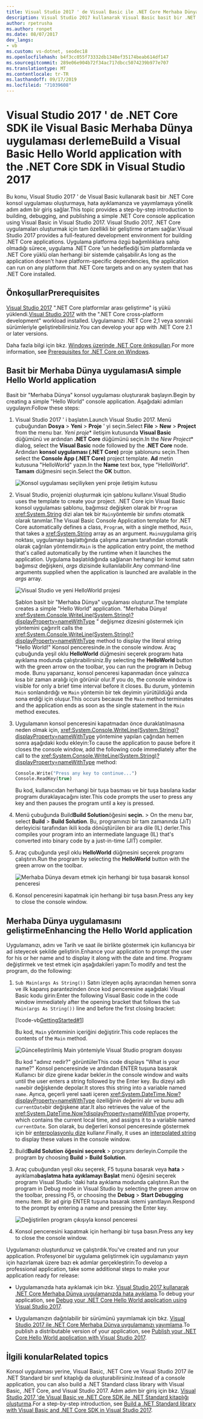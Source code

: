 ```yaml
---
title: Visual Studio 2017 ' de Visual Basic ile .NET Core Merhaba Dünya uygulaması
description: Visual Studio 2017 kullanarak Visual Basic basit bir .NET Core konsol uygulaması derlemeyi öğrenin.
author: rpetrusha
ms.author: ronpet
ms.date: 08/07/2017
dev_langs:
- vb
ms.custom: vs-dotnet, seodec18
ms.openlocfilehash: b4f3cc055f73332db1348ef35174beab614df147
ms.sourcegitcommit: 289e06e904b72f34ac717dbcc5074239b977e707
ms.translationtype: MT
ms.contentlocale: tr-TR
ms.lasthandoff: 09/17/2019
ms.locfileid: "71039608"
---
```

# <a name="build-a-visual-basic-hello-world-application-with-the-net-core-sdk-in-visual-studio-2017"></a><span data-ttu-id="c0315-103">Visual Studio 2017 ' de .NET Core SDK ile Visual Basic Merhaba Dünya uygulaması derleme</span><span class="sxs-lookup"><span data-stu-id="c0315-103">Build a Visual Basic Hello World application with the .NET Core SDK in Visual Studio 2017</span></span>

<span data-ttu-id="c0315-104">Bu konu, Visual Studio 2017 ' de Visual Basic kullanarak basit bir .NET Core konsol uygulaması oluşturmaya, hata ayıklamanıza ve yayımlamaya yönelik adım adım bir giriş sağlar.</span><span class="sxs-lookup"><span data-stu-id="c0315-104">This topic provides a step-by-step introduction to building, debugging, and publishing a simple .NET Core console application using Visual Basic in Visual Studio 2017.</span></span> <span data-ttu-id="c0315-105">Visual Studio 2017, .NET Core uygulamaları oluşturmak için tam özellikli bir geliştirme ortamı sağlar.</span><span class="sxs-lookup"><span data-stu-id="c0315-105">Visual Studio 2017 provides a full-featured development environment for building .NET Core applications.</span></span> <span data-ttu-id="c0315-106">Uygulama platforma özgü bağımlılıklara sahip olmadığı sürece, uygulama .NET Core 'un hedeflediği tüm platformlarda ve .NET Core yüklü olan herhangi bir sistemde çalışabilir.</span><span class="sxs-lookup"><span data-stu-id="c0315-106">As long as the application doesn't have platform-specific dependencies, the application can run on any platform that .NET Core targets and on any system that has .NET Core installed.</span></span>

## <a name="prerequisites"></a><span data-ttu-id="c0315-107">Önkoşullar</span><span class="sxs-lookup"><span data-stu-id="c0315-107">Prerequisites</span></span>

<span data-ttu-id="c0315-108">[Visual Studio 2017](https://aka.ms/vsdownload?utm_source=mscom&utm_campaign=msdocs) ".NET Core platformlar arası geliştirme" iş yükü yüklendi.</span><span class="sxs-lookup"><span data-stu-id="c0315-108">[Visual Studio 2017](https://aka.ms/vsdownload?utm_source=mscom&utm_campaign=msdocs) with the ".NET Core cross-platform development" workload installed.</span></span> <span data-ttu-id="c0315-109">Uygulamanızı .NET Core 2,1 veya sonraki sürümleriyle geliştirebilirsiniz.</span><span class="sxs-lookup"><span data-stu-id="c0315-109">You can develop your app with .NET Core 2.1 or later versions.</span></span>

<span data-ttu-id="c0315-110">Daha fazla bilgi için bkz. [Windows üzerinde .NET Core önkoşulları](../windows-prerequisites.md).</span><span class="sxs-lookup"><span data-stu-id="c0315-110">For more information, see [Prerequisites for .NET Core on Windows](../windows-prerequisites.md).</span></span>

## <a name="a-simple-hello-world-application"></a><span data-ttu-id="c0315-111">Basit bir Merhaba Dünya uygulaması</span><span class="sxs-lookup"><span data-stu-id="c0315-111">A simple Hello World application</span></span>

<span data-ttu-id="c0315-112">Basit bir "Merhaba Dünya" konsol uygulaması oluşturarak başlayın.</span><span class="sxs-lookup"><span data-stu-id="c0315-112">Begin by creating a simple "Hello World" console application.</span></span> <span data-ttu-id="c0315-113">Aşağıdaki adımları uygulayın:</span><span class="sxs-lookup"><span data-stu-id="c0315-113">Follow these steps:</span></span>

1. <span data-ttu-id="c0315-114">Visual Studio 2017 ' i başlatın.</span><span class="sxs-lookup"><span data-stu-id="c0315-114">Launch Visual Studio 2017.</span></span> <span data-ttu-id="c0315-115">Menü çubuğundan **Dosya** > **Yeni** > **Proje** ' yi seçin.</span><span class="sxs-lookup"><span data-stu-id="c0315-115">Select **File** > **New** > **Project** from the menu bar.</span></span> <span data-ttu-id="c0315-116">*Yeni proje*\* iletişim kutusunda **Visual Basic** düğümünü ve ardından **.NET Core** düğümünü seçin.</span><span class="sxs-lookup"><span data-stu-id="c0315-116">In the *New Project*\* dialog, select the **Visual Basic** node followed by the **.NET Core** node.</span></span> <span data-ttu-id="c0315-117">Ardından **konsol uygulaması (.NET Core)** proje şablonunu seçin.</span><span class="sxs-lookup"><span data-stu-id="c0315-117">Then select the **Console App (.NET Core)** project template.</span></span> <span data-ttu-id="c0315-118">**Ad** metin kutusuna "HelloWorld" yazın.</span><span class="sxs-lookup"><span data-stu-id="c0315-118">In the **Name** text box, type "HelloWorld".</span></span> <span data-ttu-id="c0315-119">**Tamam** düğmesini seçin.</span><span class="sxs-lookup"><span data-stu-id="c0315-119">Select the **OK** button.</span></span>

   ![Konsol uygulaması seçiliyken yeni proje iletişim kutusu](./media/vb-with-visual-studio/visual-studio-new-project.png)

1. <span data-ttu-id="c0315-121">Visual Studio, projenizi oluşturmak için şablonu kullanır.</span><span class="sxs-lookup"><span data-stu-id="c0315-121">Visual Studio uses the template to create your project.</span></span> <span data-ttu-id="c0315-122">.NET Core için Visual Basic konsol uygulaması şablonu, bağımsız değişken olarak bir `Program` <xref:System.String> dizi alan tek bir `Main`yöntemle bir sınıfını otomatik olarak tanımlar.</span><span class="sxs-lookup"><span data-stu-id="c0315-122">The Visual Basic Console Application template for .NET Core automatically defines a class, `Program`, with a single method, `Main`, that takes a <xref:System.String> array as an argument.</span></span> <span data-ttu-id="c0315-123">`Main`uygulama giriş noktası, uygulamayı başlattığında çalışma zamanı tarafından otomatik olarak çağrılan yöntemdir.</span><span class="sxs-lookup"><span data-stu-id="c0315-123">`Main` is the application entry point, the method that's called automatically by the runtime when it launches the application.</span></span> <span data-ttu-id="c0315-124">Uygulama başlatıldığında sağlanan herhangi bir komut satırı bağımsız değişkeni, *args* dizisinde kullanılabilir.</span><span class="sxs-lookup"><span data-stu-id="c0315-124">Any command-line arguments supplied when the application is launched are available in the *args* array.</span></span>

   ![Visual Studio ve yeni HelloWorld projesi](./media/vb-with-visual-studio/visual-studio-main-window.png)

   <span data-ttu-id="c0315-126">Şablon basit bir "Merhaba Dünya" uygulaması oluşturur.</span><span class="sxs-lookup"><span data-stu-id="c0315-126">The template creates a simple "Hello World" application.</span></span> <span data-ttu-id="c0315-127">"Merhaba Dünya! <xref:System.Console.WriteLine(System.String)?displayProperty=nameWithType> " değişmez dizesini göstermek için yöntemini çağırır</span><span class="sxs-lookup"><span data-stu-id="c0315-127">It calls the <xref:System.Console.WriteLine(System.String)?displayProperty=nameWithType> method to display the literal string "Hello World!"</span></span> <span data-ttu-id="c0315-128">Konsol penceresinde.</span><span class="sxs-lookup"><span data-stu-id="c0315-128">in the console window.</span></span> <span data-ttu-id="c0315-129">Araç çubuğunda yeşil oklu **HelloWorld** düğmesini seçerek programı hata ayıklama modunda çalıştırabilirsiniz.</span><span class="sxs-lookup"><span data-stu-id="c0315-129">By selecting the **HelloWorld** button with the green arrow on the toolbar, you can run the program in Debug mode.</span></span> <span data-ttu-id="c0315-130">Bunu yaparsanız, konsol penceresi kapanmadan önce yalnızca kısa bir zaman aralığı için görünür olur.</span><span class="sxs-lookup"><span data-stu-id="c0315-130">If you do, the console window is visible for only a brief time interval before it closes.</span></span> <span data-ttu-id="c0315-131">Bu durum, yöntemin `Main` sonlandırdığı ve `Main` yöntemin bir tek deyimin yürütüldüğü anda sona erdiği için oluşur.</span><span class="sxs-lookup"><span data-stu-id="c0315-131">This occurs because the `Main` method terminates and the application ends as soon as the single statement in the `Main` method executes.</span></span>

1. <span data-ttu-id="c0315-132">Uygulamanın konsol penceresini kapatmadan önce duraklatılmasına neden olmak için, <xref:System.Console.WriteLine(System.String)?displayProperty=nameWithType> yöntemine yapılan çağrıdan hemen sonra aşağıdaki kodu ekleyin:</span><span class="sxs-lookup"><span data-stu-id="c0315-132">To cause the application to pause before it closes the console window, add the following code immediately after the call to the <xref:System.Console.WriteLine(System.String)?displayProperty=nameWithType> method:</span></span>

   ```vb
   Console.Write("Press any key to continue...")
   Console.ReadKey(true)
   ```

   <span data-ttu-id="c0315-133">Bu kod, kullanıcıdan herhangi bir tuşa basması ve bir tuşa basılana kadar programı duraklayacağını ister.</span><span class="sxs-lookup"><span data-stu-id="c0315-133">This code prompts the user to press any key and then pauses the program until a key is pressed.</span></span>

1. <span data-ttu-id="c0315-134">Menü çubuğunda Build**Build Solution**öğesini **seçin.**  > </span><span class="sxs-lookup"><span data-stu-id="c0315-134">On the menu bar, select **Build** > **Build Solution**.</span></span> <span data-ttu-id="c0315-135">Bu, programınızı bir tam zamanında (JıT) derleyicisi tarafından ikili koda dönüştürülen bir ara dile (IL) derler.</span><span class="sxs-lookup"><span data-stu-id="c0315-135">This compiles your program into an intermediate language (IL) that's converted into binary code by a just-in-time (JIT) compiler.</span></span>

1. <span data-ttu-id="c0315-136">Araç çubuğunda yeşil oklu **HelloWorld** düğmesini seçerek programı çalıştırın.</span><span class="sxs-lookup"><span data-stu-id="c0315-136">Run the program by selecting the **HelloWorld** button with the green arrow on the toolbar.</span></span>

   ![Merhaba Dünya devam etmek için herhangi bir tuşa basarak konsol penceresi](./media/with-visual-studio/hello-world-console.png)

1. <span data-ttu-id="c0315-138">Konsol penceresini kapatmak için herhangi bir tuşa basın.</span><span class="sxs-lookup"><span data-stu-id="c0315-138">Press any key to close the console window.</span></span>

## <a name="enhancing-the-hello-world-application"></a><span data-ttu-id="c0315-139">Merhaba Dünya uygulamasını geliştirme</span><span class="sxs-lookup"><span data-stu-id="c0315-139">Enhancing the Hello World application</span></span>

<span data-ttu-id="c0315-140">Uygulamanızı, adını ve Tarih ve saat ile birlikte göstermek için kullanıcıya bir ad isteyecek şekilde geliştirin.</span><span class="sxs-lookup"><span data-stu-id="c0315-140">Enhance your application to prompt the user for his or her name and to display it along with the date and time.</span></span> <span data-ttu-id="c0315-141">Programı değiştirmek ve test etmek için aşağıdakileri yapın:</span><span class="sxs-lookup"><span data-stu-id="c0315-141">To modify and test the program, do the following:</span></span>

1. <span data-ttu-id="c0315-142">`Sub Main(args As String())` Satırı izleyen açılış ayracından hemen sonra ve ilk kapanış parantezinden önce kod penceresine aşağıdaki Visual Basic kodu girin:</span><span class="sxs-lookup"><span data-stu-id="c0315-142">Enter the following Visual Basic code in the code window immediately after the opening bracket that follows the `Sub Main(args As String())` line and before the first closing bracket:</span></span>

   [!code-vb[GettingStarted#1](../../../samples/snippets/core/tutorials/vb-with-visual-studio/helloworld.vb#1)]

   <span data-ttu-id="c0315-143">Bu kod, `Main` yönteminin içeriğini değiştirir.</span><span class="sxs-lookup"><span data-stu-id="c0315-143">This code replaces the contents of the `Main` method.</span></span>

   ![Güncelleştirilmiş Main yöntemiyle Visual Studio program dosyası](./media/vb-with-visual-studio/visual-basic-code-window.png)

   <span data-ttu-id="c0315-145">Bu kod "adınız nedir?" görüntüler</span><span class="sxs-lookup"><span data-stu-id="c0315-145">This code displays "What is your name?"</span></span> <span data-ttu-id="c0315-146">Konsol penceresinde ve ardından ENTER tuşuna basarak Kullanıcı bir dize girene kadar bekler.</span><span class="sxs-lookup"><span data-stu-id="c0315-146">in the console window and waits until the user enters a string followed by the Enter key.</span></span> <span data-ttu-id="c0315-147">Bu dizeyi adlı `name`bir değişkende depolar.</span><span class="sxs-lookup"><span data-stu-id="c0315-147">It stores this string into a variable named `name`.</span></span> <span data-ttu-id="c0315-148">Ayrıca, geçerli yerel saati içeren <xref:System.DateTime.Now?displayProperty=nameWithType> özelliğinin değerini alır ve bunu adlı `currentDate`bir değişkene atar.</span><span class="sxs-lookup"><span data-stu-id="c0315-148">It also retrieves the value of the <xref:System.DateTime.Now?displayProperty=nameWithType> property, which contains the current local time, and assigns it to a variable named `currentDate`.</span></span> <span data-ttu-id="c0315-149">Son olarak, bu değerleri konsol penceresinde göstermek için bir [enterpolasyonlu dize](../../visual-basic/programming-guide/language-features/strings/interpolated-strings.md) kullanır.</span><span class="sxs-lookup"><span data-stu-id="c0315-149">Finally, it uses an [interpolated string](../../visual-basic/programming-guide/language-features/strings/interpolated-strings.md) to display these values in the console window.</span></span>

1. <span data-ttu-id="c0315-150">Build**Build Solution** **öğesini seçerek** > programı derleyin.</span><span class="sxs-lookup"><span data-stu-id="c0315-150">Compile the program by choosing **Build** > **Build Solution**.</span></span>

1. <span data-ttu-id="c0315-151">Araç çubuğundan yeşil oku seçerek, F5 tuşuna basarak veya **hata** > ayıklama**başlatma hata ayıklamayı Başlat** menü öğesini seçerek programı Visual Studio 'daki hata ayıklama modunda çalıştırın.</span><span class="sxs-lookup"><span data-stu-id="c0315-151">Run the program in Debug mode in Visual Studio by selecting the green arrow on the toolbar, pressing F5, or choosing the **Debug** > **Start Debugging** menu item.</span></span> <span data-ttu-id="c0315-152">Bir ad girip ENTER tuşuna basarak istemi yanıtlayın.</span><span class="sxs-lookup"><span data-stu-id="c0315-152">Respond to the prompt by entering a name and pressing the Enter key.</span></span>

   ![Değiştirilen program çıkışıyla konsol penceresi](./media/with-visual-studio/hello-world-update.png)

1. <span data-ttu-id="c0315-154">Konsol penceresini kapatmak için herhangi bir tuşa basın.</span><span class="sxs-lookup"><span data-stu-id="c0315-154">Press any key to close the console window.</span></span>

<span data-ttu-id="c0315-155">Uygulamanızı oluşturdunuz ve çalıştırdık.</span><span class="sxs-lookup"><span data-stu-id="c0315-155">You've created and run your application.</span></span> <span data-ttu-id="c0315-156">Profesyonel bir uygulama geliştirmek için uygulamanızı yayın için hazırlamak üzere bazı ek adımlar gerçekleştirin:</span><span class="sxs-lookup"><span data-stu-id="c0315-156">To develop a professional application, take some additional steps to make your application ready for release:</span></span>

- <span data-ttu-id="c0315-157">Uygulamanızda hata ayıklamak için bkz. [Visual Studio 2017 kullanarak .NET Core Merhaba Dünya uygulamanızda hata ayıklama](debugging-with-visual-studio.md).</span><span class="sxs-lookup"><span data-stu-id="c0315-157">To debug your application, see [Debug your .NET Core Hello World application using Visual Studio 2017](debugging-with-visual-studio.md).</span></span>

- <span data-ttu-id="c0315-158">Uygulamanızın dağıtılabilir bir sürümünü yayımlamak için bkz. [Visual Studio 2017 ile .NET Core Merhaba Dünya uygulamanızı yayımlama](publishing-with-visual-studio.md).</span><span class="sxs-lookup"><span data-stu-id="c0315-158">To publish a distributable version of your application, see [Publish your .NET Core Hello World application with Visual Studio 2017](publishing-with-visual-studio.md).</span></span>

## <a name="related-topics"></a><span data-ttu-id="c0315-159">İlgili konular</span><span class="sxs-lookup"><span data-stu-id="c0315-159">Related topics</span></span>

<span data-ttu-id="c0315-160">Konsol uygulaması yerine, Visual Basic, .NET Core ve Visual Studio 2017 ile .NET Standard bir sınıf kitaplığı da oluşturabilirsiniz.</span><span class="sxs-lookup"><span data-stu-id="c0315-160">Instead of a console application, you can also build a .NET Standard class library with Visual Basic, .NET Core, and Visual Studio 2017.</span></span> <span data-ttu-id="c0315-161">Adım adım bir giriş için bkz. [Visual Studio 2017 'de Visual Basic ve .NET Core SDK ile .NET Standard kitaplığı oluşturma](vb-library-with-visual-studio.md).</span><span class="sxs-lookup"><span data-stu-id="c0315-161">For a step-by-step introduction, see [Build a .NET Standard library with Visual Basic and .NET Core SDK in Visual Studio 2017](vb-library-with-visual-studio.md).</span></span>
